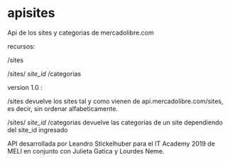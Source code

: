 # apisites
Api de los sites y categorias de mercadolibre.com

recursos:

  /sites
  
  /sites/ *site_id* /categorias
  
  version 1.0 :
  
  
   /sites    devuelve los sites tal y como vienen de api.mercadolibre.com/sites, es decir, sin ordenar alfabeticamente.
    
   /sites/ *site_id* /categorias    devuelve las categorias de un site dependiendo del site_id ingresado

API desarrollada por Leandro Stickelhuber para el IT Academy 2019 de MELI 
 en conjunto con Julieta Gatica y Lourdes Neme.
 
 
